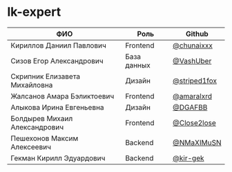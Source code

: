 # lk-expert
| ФИО      | Роль |  Github |
| ----------- | ----------- | ----------- |
| Кириллов Даниил Павлович   | Frontend        | [@chunaixxx](https://github.com/chunaixxx)
| Сизов Егор Александрович      | База данных       |  [@VashUber](https://github.com/VashUber)
| Скрипник Елизавета Михайловна   | Дизайн        |  [@striped1fox](https://github.com/striped1fox)
| Жалсанов Амара Бэликтоевич   | Frontend        |  [@amaralxrd](https://github.com/amaralxrd)
| Алыкова Ирина Евгеньевна   | Дизайн        | [@DGAFBB](https://github.com/DGAFBB)
| Болдырев Михаил Александрович | Frontend        |  [@Close2lose](https://github.com/Close2lose)
| Пешехонов Максим Алексеевич  | Backend        | [@NMaXIMuSN](https://github.com/NMaXIMuSN)
| Гекман Кирилл Эдуардович  | Backend        |  [@kir-gek](https://github.com/kir-gek)
